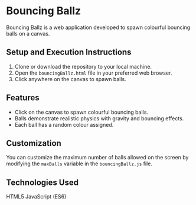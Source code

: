 # Bouncing Ballz
Bouncing Ballz is a web application developed to spawn colourful bouncing balls on a canvas.

## Setup and Execution Instructions
1. Clone or download the repository to your local machine.
2. Open the `bouncingBallz.html` file in your preferred web browser.
3. Click anywhere on the canvas to spawn balls.

## Features
- Click on the canvas to spawn colourful bouncing balls.
- Balls demonstrate realistic physics with gravity and bouncing effects.
- Each ball has a random colour assigned.

## Customization
You can customize the maximum number of balls allowed on the screen by modifying the `maxBalls` variable in the `bouncingBallz.js` file.

## Technologies Used
HTML5
JavaScript (ES6)
